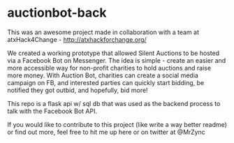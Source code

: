 # auctionbot-back

This was an awesome project made in collaboration with a team at atxHack4Change - http://atxhackforchange.org/

We created a working prototype that allowed Silent Auctions to be hosted via a Facebook Bot on Messenger. The idea is simple - create an easier and more accessible way for non-profit charities to hold auctions and raise more money. With Auction Bot, charities can create a social media campaign on FB, and interested parties can quickly start bidding, be notified they got outbid, and hopefully, bid more!

This repo is a flask api w/ sql db that was used as the backend process to talk with the Facebook Bot API.

If you would like to contribute to this project (like write a way better readme) or find out more, feel free to hit me up here or on twitter at @MrZync